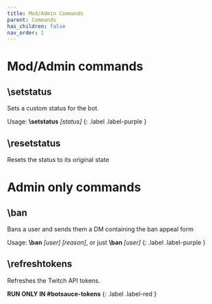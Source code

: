 ```yaml
---
title: Mod/Admin Commands
parent: Commands
has_children: false
nav_order: 1
---
```


# Mod/Admin commands

## **\setstatus**
Sets a custom status for the bot.

Usage: **\setstatus** *[status]*
{: .label .label-purple }

## **\resetstatus**
Resets the status to its original state

# Admin only commands

## **\ban**
Bans a user and sends them a DM containing the ban appeal form

Usage: **\ban** *[user]* *[reason]*, or just **\ban** *[user]*
{: .label .label-purple }

## **\refreshtokens**
Refreshes the Twitch API tokens.

**RUN ONLY IN #botsauce-tokens**
{: .label .label-red }
